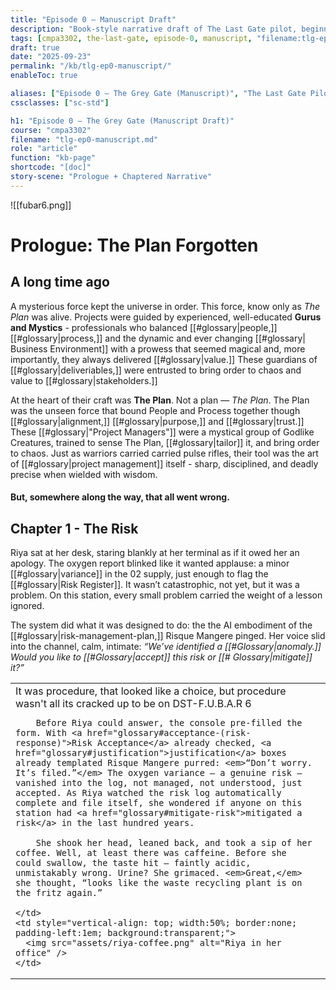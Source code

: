 ```yaml
---
title: "Episode 0 — Manuscript Draft"
description: "Book-style narrative draft of The Last Gate pilot, beginning with a mythic Prologue and continuing into full chapter form."
tags: [cmpa3302, the-last-gate, episode-0, manuscript, "filename:tlg-ep0-manuscript.md"]
draft: true
date: "2025-09-23"
permalink: "/kb/tlg-ep0-manuscript/"
enableToc: true

aliases: ["Episode 0 — The Grey Gate (Manuscript)", "The Last Gate Pilot Draft"]
cssclasses: ["sc-std"]

h1: "Episode 0 — The Grey Gate (Manuscript Draft)"
course: "cmpa3302"
filename: "tlg-ep0-manuscript.md"
role: "article"
function: "kb-page"
shortcode: "[doc]"
story-scene: "Prologue + Chaptered Narrative"
---
```

![[fubar6.png]]
# Prologue: The Plan Forgotten

## A long time ago
A mysterious force kept the universe in order. This force, know only as *The Plan* was alive. Projects were guided by experienced, well-educated **Gurus and Mystics** - professionals who balanced [[#glossary|people,]] [[#glossary|process,]] and the dynamic and ever changing [[#glossary| Business Environment]] with a prowess that seemed magical and, more importantly, they always delivered [[#glossary|value.]] These guardians of [[#glossary|deliveriables,]] were entrusted to bring order to chaos and value to [[#glossary|stakeholders.]]  

At the heart of their craft was **The Plan**. Not a plan — *The Plan*. The Plan was the unseen force that bound People and Process together though [[#glossary|alignment,]] [[#glossary|purpose,]] and [[#glossary|trust.]]  These [[#glossary|"Project Managers"]] were a mystical group of Godlike Creatures, trained to sense The Plan, [[#glossary|tailor]] it, and bring order to chaos. Just as warriors carried carried pulse rifles, their tool was the art of [[#glossary|project management]] itself - sharp, disciplined, and deadly precise when wielded with wisdom.  
#### But, somewhere along the way, that all went wrong.

## Chapter 1 - The Risk
Riya sat at her desk, staring blankly at her terminal as if it owed her an apology. The oxygen report blinked like it wanted applause: a minor [[#glossary|variance]] in the 02 supply, just enough to flag the [[#glossary|Risk Register]]. It wasn’t catastrophic, not yet, but it was a problem. On this station, every small problem carried the weight of a lesson ignored.  

The system did what it was designed to do: the the AI embodiment of the [[#glossary|risk-management-plan,]] Risque Mangere pinged. Her voice slid into the channel, calm, intimate: *“We’ve identified a [[#Glossary|anomaly.]] Would you like to [[#Glossary|accept]] this risk or  [[# Glossary|mitigate]] it?”* 

<table style="border-collapse: collapse; border: none; width:100%;">
  <tr>
    <td style="vertical-align: top; width:50%; border:none; padding-right:1em; color:inherit; background:transparent;">
	    It was procedure, that looked like a choice, but procedure wasn't all its cracked up to be on DST-F.U.B.A.R 6
	    
		Before Riya could answer, the console pre-filled the form. With <a href="glossary#acceptance-(risk-response)">Risk Acceptance</a> already checked, <a href="glossary#justification">justification</a> boxes already templated Risque Mangere purred: <em>“Don’t worry. It’s filed.”</em> The oxygen variance — a genuine risk — vanished into the log, not managed, not understood, just accepted. As Riya watched the risk log automatically complete and file itself, she wondered if anyone on this station had <a href="glossary#mitigate-risk">mitigated a risk</a> in the last hundred years.
      
        She shook her head, leaned back, and took a sip of her coffee. Well, at least there was caffeine. Before she could swallow, the taste hit — faintly acidic, unmistakably wrong. Urine? She grimaced. <em>Great,</em> she thought, “looks like the waste recycling plant is on the fritz again.”
      
    </td>
    <td style="vertical-align: top; width:50%; border:none; padding-left:1em; background:transparent;">
      <img src="assets/riya-coffee.png" alt="Riya in her office" />
    </td>
  </tr>
</table>
